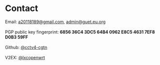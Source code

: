 # 

# Contact

Email: a20118189@gmail.com, admin@guet.eu.org</br>
</br>
PGP public key fingerprint: **6856 36C4 3DC5 64B4 0962 E8C5 4631 7EF8 D0B3 59FF**</br>
</br>
Github: [@cctv4-cgtn](https://github.com/cctv4-cgtn)</br>
</br>
V2EX: [@lxcopenwrt](https://v2ex.com/member/lxcopenwrt)
